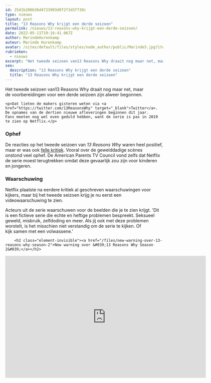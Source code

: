 ```yaml
---
id: 25d1b200b36d4723993d9f2f3d3f730c
type: nieuws
layout: post
title: "13 Reasons Why krijgt een derde seizoen"
permalink: /nieuws/13-reasons-why-krijgt-een-derde-seizoen/
date: 2022-05-11T19:16:41.067Z
author: MarindeHurenkamp
auteur: Marinde Hurenkamp
avatar: /sites/default/files/styles/node_author/public/Marinde3.jpg?itok=LMRPApOG
rubrieken:
  - nieuws
excerpt: "Het tweede seizoen van13 Reasons Why draait nog maar net, maar de voorbereidingen voor een derde seizoen zijn alweer begonnen.  "
seo:
  description: "13 Reasons Why krijgt een derde seizoen"
  title: "13 Reasons Why krijgt een derde seizoen"
---
```

Het tweede seizoen van13 Reasons Why draait nog maar net, maar de voorbereidingen voor een derde seizoen zijn alweer begonnen.  

    <p>Dat lieten de makers gisteren weten via <a href="https://twitter.com/13ReasonsWhy" target="_blank">Twitter</a>. De opnames van de dertien nieuwe afleveringen beginnen dit jaar. Fans moeten nog wel even geduld hebben, want de serie is pas in 2019 te zien op Netflix.</p>
<h3>Ophef</h3>
<p>De reacties op het tweede seizoen van <em>13 Reasons Why</em> waren heel positief, maar er was ook <a href="/nieuws-entertainment/tweede-seizoen-13-reasons-why-krijgt-felle-kritiek">felle kritiek</a>. Vooral over de gewelddadige scènes onstond veel ophef. De American Parents TV Council vond zelfs dat Netflix de serie moest terugtrekken omdat deze gevaarlijk zou zijn voor kinderen en jongeren. </p>
<h3>Waarschuwing</h3>
<p>Netflix plaatste na eerdere kritiek al geschreven waarschuwingen voor kijkers, maar bij het tweede seizoen krijg je nu eerst een videowaarschuwing te zien.</p>
<p>Acteurs uit de serie waarschuwen voor de beelden die je te zien krijgt. 'Dit is een fictieve serie die echte en heftige problemen bespreekt. Seksueel geweld, misbruik, zelfdoding en meer. Als jij ook met deze problemen worstelt, is het misschien niet verstandig om de serie te kijken. Of kijk samen met een volwassene.' <div class="media media-element-container media-default"><div id="file-533632" class="file file-video file-video-youtube">

        <h2 class="element-invisible"><a href="/files/new-warning-over-13-reasons-why-season-2">New warning over &#039;13 Reasons Why Season 2&#039;</a></h2>
    
  
  <div class="content">
    <div class="media-youtube-video media-element file-default media-youtube-1">
  <iframe class="media-youtube-player" width="640" height="390" title="New warning over &#039;13 Reasons Why Season 2&#039;" src="https://www.youtube.com/embed/efEvNBqHXEA?wmode=opaque&controls=" name="New warning over &#039;13 Reasons Why Season 2&#039;" frameborder="0" allowfullscreen="">Video van New warning over &amp;#039;13 Reasons Why Season 2&amp;#039;</iframe>
</div>
  </div>

  
</div>
</div>  
